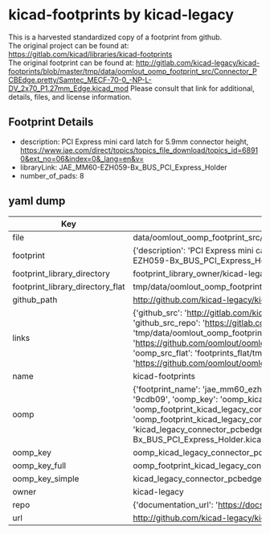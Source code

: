# kicad-footprints by kicad-legacy  
This is a harvested standardized copy of a footprint from github.  
The original project can be found at:  
https://gitlab.com/kicad/libraries/kicad-footprints  
The original footprint can be found at:
http://gitlab.com/kicad-legacy/kicad-footprints/blob/master/tmp/data/oomlout_oomp_footprint_src/Connector_PCBEdge.pretty/Samtec_MECF-70-0_-NP-L-DV_2x70_P1.27mm_Edge.kicad_mod
Please consult that link for additional, details, files, and license information.  
## Footprint Details
* description: PCI Express mini card latch for 5.9mm connector height, https://www.jae.com/direct/topics/topics_file_download/topics_id=68910&ext_no=06&index=0&_lang=en&v=  
* libraryLink: JAE_MM60-EZH059-Bx_BUS_PCI_Express_Holder  
* number_of_pads: 8  
## yaml dump  
| Key | Value |  
| --- | --- |  
| file | data/oomlout_oomp_footprint_src/kicad-footprints/Connector_PCBEdge.pretty/JAE_MM60-EZH059-Bx_BUS_PCI_Express_Holder.kicad_mod |  
| footprint | {'description': 'PCI Express mini card latch for 5.9mm connector height, https://www.jae.com/direct/topics/topics_file_download/topics_id=68910&ext_no=06&index=0&_lang=en&v=', 'libraryLink': 'JAE_MM60-EZH059-Bx_BUS_PCI_Express_Holder', 'number_of_pads': 8} |  
| footprint_library_directory | footprint_library_owner/kicad-legacy_kicad-footprints |  
| footprint_library_directory_flat | tmp/data/oomlout_oomp_footprint_src/footprints_flat/kicad_legacy_connector_pcbedge_jae_mm60_ezh059_bx_bus_pci_express_holder/working |  
| github_path | http://github.com/kicad-legacy/kicad-footprints/blob/master/tmp/data/oomlout_oomp_footprint_src/Connector_PCBEdge.pretty/JAE_MM60-EZH059-Bx_BUS_PCI_Express_Holder.kicad_mod |  
| links | {'github_src': 'http://gitlab.com/kicad-legacy/kicad-footprints/blob/master/tmp/data/oomlout_oomp_footprint_src/Connector_PCBEdge.pretty/Samtec_MECF-70-0_-NP-L-DV_2x70_P1.27mm_Edge.kicad_mod', 'github_src_repo': 'https://gitlab.com/kicad/libraries/kicad-footprints', 'oomp_bot': 'tmp/data/oomlout_oomp_footprint_src/footprints/kicad_legacy_connector_pcbedge_jae_mm60_ezh059_bx_bus_pci_express_holder/working', 'oomp_bot_github': 'https://github.com/oomlout/oomlout_oomp_footprint_bot/tree/main/tmp/data/oomlout_oomp_footprint_src/footprints/kicad_legacy_connector_pcbedge_jae_mm60_ezh059_bx_bus_pci_express_holder/working', 'oomp_src_flat': 'footprints_flat/tmp/data/oomlout_oomp_footprint_src/footprints_flat/kicad_legacy_connector_pcbedge_jae_mm60_ezh059_bx_bus_pci_express_holder/working', 'oomp_src_flat_github': 'https://github.com/oomlout/oomlout_oomp_footprint_src/tree/main/tmp/data/oomlout_oomp_footprint_src/footprints_flat/kicad_legacy_connector_pcbedge_jae_mm60_ezh059_bx_bus_pci_express_holder/working'} |  
| name | kicad-footprints |  
| oomp | {'footprint_name': 'jae_mm60_ezh059_bx_bus_pci_express_holder', 'library_name': 'connector_pcbedge', 'md5': '9cdb09ea953da77f1434a1d9dfb210c9', 'md5_10': '9cdb09ea95', 'md5_5': '9cdb0', 'md5_6': '9cdb09', 'oomp_key': 'oomp_kicad_legacy_connector_pcbedge_jae_mm60_ezh059_bx_bus_pci_express_holder', 'oomp_key_extra': 'oomp_footprint_kicad_legacy_connector_pcbedge_jae_mm60_ezh059_bx_bus_pci_express_holder', 'oomp_key_full': 'oomp_footprint_kicad_legacy_connector_pcbedge_jae_mm60_ezh059_bx_bus_pci_express_holder_9cdb09', 'oomp_key_simple': 'kicad_legacy_connector_pcbedge_jae_mm60_ezh059_bx_bus_pci_express_holder', 'original_filename': 'data/oomlout_oomp_footprint_src/kicad-footprints/Connector_PCBEdge.pretty/JAE_MM60-EZH059-Bx_BUS_PCI_Express_Holder.kicad_mod', 'owner_name': 'kicad_legacy'} |  
| oomp_key | oomp_kicad_legacy_connector_pcbedge_jae_mm60_ezh059_bx_bus_pci_express_holder |  
| oomp_key_full | oomp_footprint_kicad_legacy_connector_pcbedge_jae_mm60_ezh059_bx_bus_pci_express_holder |  
| oomp_key_simple | kicad_legacy_connector_pcbedge_jae_mm60_ezh059_bx_bus_pci_express_holder |  
| owner | kicad-legacy |  
| repo | {'documentation_url': 'https://docs.github.com/rest/repos/repos#get-a-repository', 'message': 'Not Found'} |  
| url | http://github.com/kicad-legacy/kicad-footprints |  

